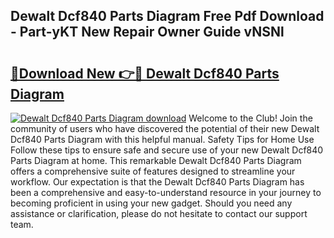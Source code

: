 ## Dewalt Dcf840 Parts Diagram Free Pdf Download - Part-yKT New Repair Owner Guide vNSNl

# <h2><a href="http://dfrmlkp.blite.top/?on=Dewalt+Dcf840+Parts+Diagram">🔗Download New 👉🔴 Dewalt Dcf840 Parts Diagram</a></h2>

[![Dewalt Dcf840 Parts Diagram download](https://i.imgur.com/lujVjoI.png)](http://dfrmlkp.blite.top/?on=Dewalt+Dcf840+Parts+Diagram)
Welcome to the Club! Join the community of users who have discovered the potential of their new Dewalt Dcf840 Parts Diagram with this helpful manual. Safety Tips for Home Use Follow these tips to ensure safe and secure use of your new Dewalt Dcf840 Parts Diagram at home. This remarkable Dewalt Dcf840 Parts Diagram offers a comprehensive suite of features designed to streamline your workflow. Our expectation is that the Dewalt Dcf840 Parts Diagram has been a comprehensive and easy-to-understand resource in your journey to becoming proficient in using your new gadget. Should you need any assistance or clarification, please do not hesitate to contact our support team.
